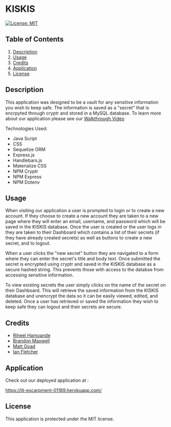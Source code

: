 # KISKIS
[![License: MIT](https://img.shields.io/badge/License-MIT-yellow.svg)](https://opensource.org/licenses/MIT)
## Table of Contents
 1. [Description](#Description)
 2. [Usage](#Usage)
 3. [Credits](#Credits)
 4. [Application](#Application)
 5. [License](#License)
## Description
This application was designed to be a vault for any sensitive information you wish to keep safe. The information is saved as a "secret" that is encrpyted through cryptr and stored in a MySQL database. To learn more about our application please see our [Walkthrough Video](https://drive.google.com/file/d/16MVKKv06JtErOb1wx_g1021cbYiUrjod/view)

Technologies Used: 
* Java Script 
* CSS 
* Sequelize ORM
* Express.js
* Handlebars.js 
* Materialize CSS
* NPM Cryptr
* NPM Express  
* NPM Dotenv

## Usage 
When visiting our application a user is prompted to login or to create a new account. If they choose to create a new account they are taken to a new page where they will enter an email, username, and password which will be saved in the KISKIS database. Once the user is created or the user logs in they are taken to their Dashboard which contains a list of their secrets (if they have already created secrets) as well as buttons to create a new secret, and to logout. 

When a user clicks the "new secret" button they are navigated to a form where they can enter the secret's title and body text. Once submitted the secret is encrypted using cryptr and saved in the KISKIS database as a secure hashed string. This prevents those with access to the databse from accessing sensitive information. 

To view existing secrets the user simply clicks on the name of the secret on their Dashboard. This will retrieve the saved information from the KISKIS database and unencrypt the data so it can be easily viewed, edited, and deleted. Once a user has retrieved or saved the information they wish to keep safe they can logout and their secrets are secure. 


## Credits
* [Riheel Hamoande](github.com/riheelhs)
* [Brandon Maxwell](github.com/brandon-maxwell)
* [Matt Goad](github.com/mattewxgoad)
* [Ian Fletcher](github.com/ianfletcher314)

## Application
Check out our deployed application at : 

https://lit-escarpment-01189.herokuapp.com/


## License
This application is protected under the MIT license.
  
